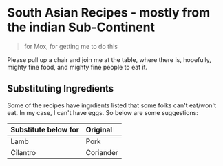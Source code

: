 # South Asian Recipes - mostly from the indian Sub-Continent

> for Mox, for getting me to do this

Please pull up a chair and join me at the table, where there is, hopefully, mighty fine food, and mighty fine people to eat it.

## Substituting Ingredients

Some of the recipes have ingrdients listed that some folks can't eat/won't eat.  In my case, I can't have eggs. So below are some suggestions:

| Substitute below for  | Original |
|:---|:---|
|Lamb | Pork |
|Cilantro | Coriander|